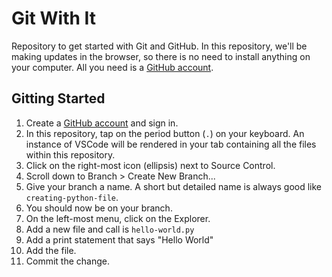 # Git With It

Repository to get started with Git and GitHub. In this repository, we'll be making updates in the browser, so there is no need to install anything on your computer. All you need is a [GitHub account](https://github.com/signup).

## Gitting Started
1. Create a [GitHub account](https://github.com/signup) and sign in.
2. In this repository, tap on the period button (`.`) on your keyboard. An instance of VSCode will be rendered in your tab containing all the files within this repository.
3. Click on the right-most icon (ellipsis) next to Source Control.
4. Scroll down to Branch > Create New Branch...
5. Give your branch a name. A short but detailed name is always good like `creating-python-file`.
6. You should now be on your branch.
7. On the left-most menu, click on the Explorer.
8. Add a new file and call is `hello-world.py`
9. Add a print statement that says "Hello World"
10. Add the file.
11. Commit the change.